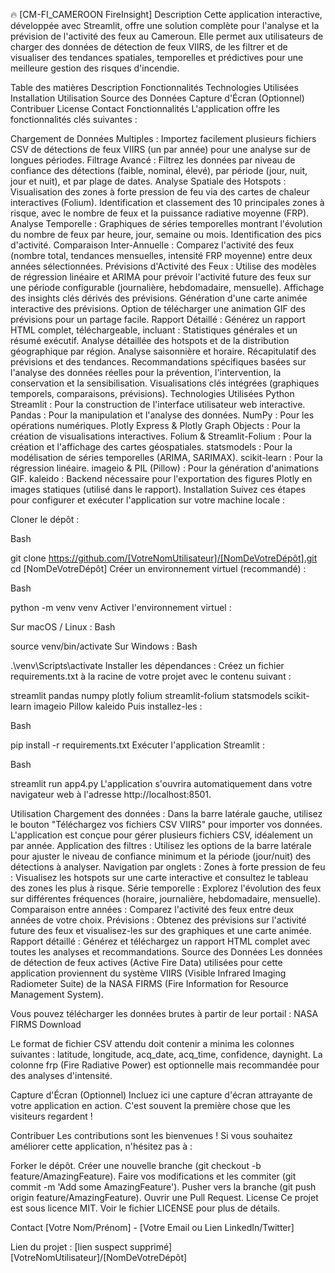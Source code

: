🔥 [CM-FI_CAMEROON FireInsight]
Description
Cette application interactive, développée avec Streamlit, offre une solution complète pour l'analyse et la prévision de l'activité des feux au Cameroun. Elle permet aux utilisateurs de charger des données de détection de feux VIIRS, de les filtrer et de visualiser des tendances spatiales, temporelles et prédictives pour une meilleure gestion des risques d'incendie.

Table des matières
Description
Fonctionnalités
Technologies Utilisées
Installation
Utilisation
Source des Données
Capture d'Écran (Optionnel)
Contribuer
License
Contact
Fonctionnalités
L'application offre les fonctionnalités clés suivantes :

Chargement de Données Multiples : Importez facilement plusieurs fichiers CSV de détections de feux VIIRS (un par année) pour une analyse sur de longues périodes.
Filtrage Avancé : Filtrez les données par niveau de confiance des détections (faible, nominal, élevé), par période (jour, nuit, jour et nuit), et par plage de dates.
Analyse Spatiale des Hotspots :
Visualisation des zones à forte pression de feu via des cartes de chaleur interactives (Folium).
Identification et classement des 10 principales zones à risque, avec le nombre de feux et la puissance radiative moyenne (FRP).
Analyse Temporelle :
Graphiques de séries temporelles montrant l'évolution du nombre de feux par heure, jour, semaine ou mois.
Identification des pics d'activité.
Comparaison Inter-Annuelle : Comparez l'activité des feux (nombre total, tendances mensuelles, intensité FRP moyenne) entre deux années sélectionnées.
Prévisions d'Activité des Feux :
Utilise des modèles de régression linéaire et ARIMA pour prévoir l'activité future des feux sur une période configurable (journalière, hebdomadaire, mensuelle).
Affichage des insights clés dérivés des prévisions.
Génération d'une carte animée interactive des prévisions.
Option de télécharger une animation GIF des prévisions pour un partage facile.
Rapport Détaillé : Générez un rapport HTML complet, téléchargeable, incluant :
Statistiques générales et un résumé exécutif.
Analyse détaillée des hotspots et de la distribution géographique par région.
Analyse saisonnière et horaire.
Récapitulatif des prévisions et des tendances.
Recommandations spécifiques basées sur l'analyse des données réelles pour la prévention, l'intervention, la conservation et la sensibilisation.
Visualisations clés intégrées (graphiques temporels, comparaisons, prévisions).
Technologies Utilisées
Python
Streamlit : Pour la construction de l'interface utilisateur web interactive.
Pandas : Pour la manipulation et l'analyse des données.
NumPy : Pour les opérations numériques.
Plotly Express & Plotly Graph Objects : Pour la création de visualisations interactives.
Folium & Streamlit-Folium : Pour la création et l'affichage des cartes géospatiales.
statsmodels : Pour la modélisation de séries temporelles (ARIMA, SARIMAX).
scikit-learn : Pour la régression linéaire.
imageio & PIL (Pillow) : Pour la génération d'animations GIF.
kaleido : Backend nécessaire pour l'exportation des figures Plotly en images statiques (utilisé dans le rapport).
Installation
Suivez ces étapes pour configurer et exécuter l'application sur votre machine locale :

Cloner le dépôt :

Bash

git clone https://github.com/[VotreNomUtilisateur]/[NomDeVotreDépôt].git
cd [NomDeVotreDépôt]
Créer un environnement virtuel (recommandé) :

Bash

python -m venv venv
Activer l'environnement virtuel :

Sur macOS / Linux :
Bash

source venv/bin/activate
Sur Windows :
Bash

.\venv\Scripts\activate
Installer les dépendances :
Créez un fichier requirements.txt à la racine de votre projet avec le contenu suivant :

streamlit
pandas
numpy
plotly
folium
streamlit-folium
statsmodels
scikit-learn
imageio
Pillow
kaleido
Puis installez-les :

Bash

pip install -r requirements.txt
Exécuter l'application Streamlit :

Bash

streamlit run app4.py
L'application s'ouvrira automatiquement dans votre navigateur web à l'adresse http://localhost:8501.

Utilisation
Chargement des données : Dans la barre latérale gauche, utilisez le bouton "Téléchargez vos fichiers CSV VIIRS" pour importer vos données. L'application est conçue pour gérer plusieurs fichiers CSV, idéalement un par année.
Application des filtres : Utilisez les options de la barre latérale pour ajuster le niveau de confiance minimum et la période (jour/nuit) des détections à analyser.
Navigation par onglets :
Zones à forte pression de feu : Visualisez les hotspots sur une carte interactive et consultez le tableau des zones les plus à risque.
Série temporelle : Explorez l'évolution des feux sur différentes fréquences (horaire, journalière, hebdomadaire, mensuelle).
Comparaison entre années : Comparez l'activité des feux entre deux années de votre choix.
Prévisions : Obtenez des prévisions sur l'activité future des feux et visualisez-les sur des graphiques et une carte animée.
Rapport détaillé : Générez et téléchargez un rapport HTML complet avec toutes les analyses et recommandations.
Source des Données
Les données de détection de feux actives (Active Fire Data) utilisées pour cette application proviennent du système VIIRS (Visible Infrared Imaging Radiometer Suite) de la NASA FIRMS (Fire Information for Resource Management System).

Vous pouvez télécharger les données brutes à partir de leur portail : NASA FIRMS Download

Le format de fichier CSV attendu doit contenir a minima les colonnes suivantes : latitude, longitude, acq_date, acq_time, confidence, daynight. La colonne frp (Fire Radiative Power) est optionnelle mais recommandée pour des analyses d'intensité.

Capture d'Écran (Optionnel)
Incluez ici une capture d'écran attrayante de votre application en action. C'est souvent la première chose que les visiteurs regardent !

Contribuer
Les contributions sont les bienvenues ! Si vous souhaitez améliorer cette application, n'hésitez pas à :

Forker le dépôt.
Créer une nouvelle branche (git checkout -b feature/AmazingFeature).
Faire vos modifications et les commiter (git commit -m 'Add some AmazingFeature').
Pusher vers la branche (git push origin feature/AmazingFeature).
Ouvrir une Pull Request.
License
Ce projet est sous licence MIT. Voir le fichier LICENSE pour plus de détails.

Contact
[Votre Nom/Prénom] - [Votre Email ou Lien LinkedIn/Twitter]

Lien du projet : [lien suspect supprimé][VotreNomUtilisateur]/[NomDeVotreDépôt]